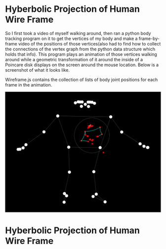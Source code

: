 # Hyberbolic Projection of Human Wire Frame

So I first took a video of myself walking around, then ran a python body tracking program on it to get the vertices of my body and make a frame-by-frame video of the positions of those vertices(also had to find how to collect the connections of the vertex graph from the python data structure which holds that info). This program plays an animation of those vertices walking around while a geometric transformation of it around the inside of a Poincare disk displays on the screen around the mouse location. Below is a screenshot of what it looks like. 

Wireframe.js contains the collection of lists of body joint positions for each frame in the animation.

![main](/Screenshots/poincare_disk.png)
# Hyberbolic Projection of Human Wire Frame

